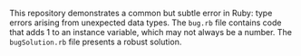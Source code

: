 This repository demonstrates a common but subtle error in Ruby: type errors arising from unexpected data types.  The `bug.rb` file contains code that adds 1 to an instance variable, which may not always be a number. The `bugSolution.rb` file presents a robust solution.